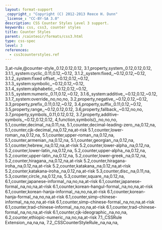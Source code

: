 ```yaml
---
layout: format-support
_copyright_: "Copyright (C) 2012-2013 Reece H. Dunn"
_license_: "CC-BY-SA 3.0"
description: CSS Counter Styles Level 3 support.
keywords: css, css3, counter styles
title: Counter Styles
parent: /cainteoir/formats/css3.html
type: css-spec
level: 3
references:
  - css3counterstyles.ref
---
```


3,at-rule,@counter-style,,0.12,0.12,0.12,
3.1,property,system,,0.12,0.12,0.12,
3.1.1,,system:cyclic,,0.11,0.12,~0.12,
3.1.2,,system:fixed,,~0.12,0.12,~0.12,
3.1.2,,system:fixed offset,,~0.12,0.12,~0.12,
3.1.3,,system:symbolic,,~0.12,0.12,~0.12,
3.1.4,,system:alphabetic,,~0.12,0.12,~0.12,
3.1.5,,system:numeric,,0.11,0.12,~0.12,
3.1.6,,system:additive,,~0.12,0.12,~0.12,
3.1.7,,system:override,,no,no,no,
3.2,property,negative,,~0.12,0.12,~0.12,
3.3,property,prefix,,0.11,0.12,~0.12,
3.4,property,suffix,,0.11,0.12,~0.12,
3.5,property,range,,~0.12,0.12,0.12,
3.6,property,fallback,,~0.12,no,no,
3.7,property,symbols,,0.11,0.12,0.12,
3.7,property,additive-symbols,,~0.12,0.12,0.12,
4,function,symbols(),,no,no,no,
5.1,counter,decimal,,na,0.11,na,
5.1,counter,decimal-leading-zero,,na,0.12,na,
5.1,counter,cjk-decimal,,na,0.12,na,at-risk
5.1,counter,lower-roman,,na,0.12,na,
5.1,counter,upper-roman,,na,0.12,na,
5.1,counter,armenian,,na,0.12,na,
5.1,counter,georgian,,na,0.12,na,
5.1,counter,hebrew,,na,0.12,na,at-risk
5.2,counter,lower-alpha,,na,0.12,na,
5.2,counter,lower-latin,,na,0.12,na,
5.2,counter,upper-alpha,,na,0.12,na,
5.2,counter,upper-latin,,na,0.12,na,
5.2,counter,lower-greek,,na,0.12,na,
5.2,counter,hiragana,,na,0.12,na,at-risk
5.2,counter,hiragana-iroha,,na,0.12,na,at-risk
5.2,counter,katakana,,na,0.12,na,at-risk
5.2,counter,katakana-iroha,,na,0.12,na,at-risk
5.3,counter,disc,,na,0.11,na,
5.3,counter,circle,,na,0.12,na,
5.3,counter,square,,na,0.12,na,
6.1,counter,japanese-informal,,na,no,na,at-risk
6.1,counter,japanese-formal,,na,no,na,at-risk
6.1,counter,korean-hangul-formal,,na,no,na,at-risk
6.1,counter,korean-hanja-informal,,na,no,na,at-risk
6.1,counter,korean-hanja-formal,,na,no,na,at-risk
6.1,counter,simp-chinese-informal,,na,no,na,at-risk
6.1,counter,simp-chinese-formal,,na,no,na,at-risk
6.1,counter,trad-chinese-informal,,na,no,na,at-risk
6.1,counter,trad-chinese-formal,,na,no,na,at-risk
6.1,counter,cjk-ideographic,,na,no,na,
6.2,counter,ethiopic-numeric,,na,no,na,at-risk
7.1,,CSSRule Extension,,na,na,na,
7.2,,CSSCounterStyleRule,,na,na,na,
